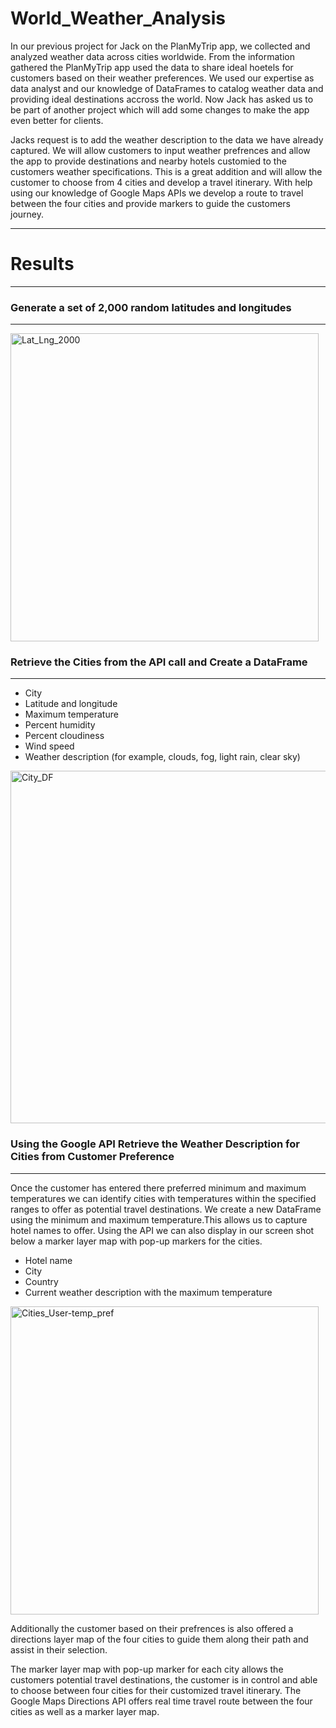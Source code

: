 # World_Weather_Analysis

In our previous project for Jack on the PlanMyTrip app, we collected and analyzed weather data across cities worldwide. From the information gathered the PlanMyTrip app used the data to share ideal hoetels for customers based on their weather preferences. We used our expertise as data analyst and our knowledge of DataFrames to catalog weather data and providing ideal destinations accross the world. Now Jack has asked us to be part of another project which will add some changes to make the app even better for clients.

Jacks request is to add the weather description to the data we have already captured. We will allow customers to input weather prefrences and allow the app to provide destinations and nearby hotels customied to the customers weather specifications. This is a great addition and will allow the customer to choose from 4 cities and develop a travel itinerary. With help using our knowledge of Google Maps APIs we develop a route to travel between the four cities and provide markers to guide the customers journey.

_________________________________

# Results
__________________________________


### Generate a set of 2,000 random latitudes and longitudes
_____________________________________________________________________

<img width="493" alt="Lat_Lng_2000" src="https://user-images.githubusercontent.com/88467263/136670088-ad4c6f83-751c-42f5-90d7-3aa3b69e068a.PNG">


### Retrieve the Cities from the API call and Create a DataFrame 
________________________________________________________________________

* City
* Latitude and longitude
* Maximum temperature
* Percent humidity
* Percent cloudiness
* Wind speed
* Weather description (for example, clouds, fog, light rain, clear sky)




<img width="564" alt="City_DF" src="https://user-images.githubusercontent.com/88467263/136670090-244f310f-8e0a-42a7-8735-941c7047141b.PNG">


### Using the Google API Retrieve the Weather Description for Cities from Customer Preference
___________________________________________________________________

Once the customer has entered there preferred minimum and maximum temperatures we can identify cities with temperatures within the specified ranges to offer as potential travel destinations. We create a new DataFrame using the minimum and maximum temperature.This allows us to capture hotel names to offer. Using the API we can also display in our screen shot below a marker layer map with pop-up markers for the cities.

* Hotel name
* City
* Country
* Current weather description with the maximum temperature


<img width="493" alt="Cities_User-temp_pref" src="https://user-images.githubusercontent.com/88467263/136670096-e4a1e04d-528e-40dd-b6b1-0b479846e9ac.PNG">

Additionally the customer based on their prefrences is also offered a directions layer map of the four cities to guide them along their path and assist in their selection.



The marker layer map with pop-up marker for each city allows the customers potential travel destinations, the customer is in control and able to choose between four cities for their customized travel itinerary. The Google Maps Directions API offers real time  travel route between the four cities as well as a marker layer map.





